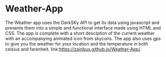 # Weather-App

The Weather app uses the DarkSKy API to get its data using javascript and presents them into a simple and functional interface made using HTML and CSS. The app is complete with a short desciption of the current weather with an accompanying animated icon from skycons. The app also uses gps to give you the weather for your location and the temperature in both celsius and farenheit.
link:https://zainbux.github.io/Weather-App/.
